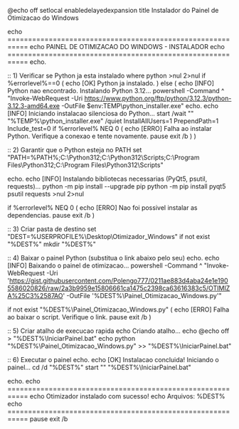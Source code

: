 @echo off
setlocal enabledelayedexpansion
title Instalador do Painel de Otimizacao do Windows

echo ===========================================================
echo         PAINEL DE OTIMIZACAO DO WINDOWS - INSTALADOR
echo ===========================================================
echo.

:: 1) Verificar se Python ja esta instalado
where python >nul 2>nul
if %errorlevel%==0 (
    echo [OK] Python ja instalado.
) else (
    echo [INFO] Python nao encontrado. Instalando Python 3.12...
    powershell -Command ^
     "Invoke-WebRequest -Uri https://www.python.org/ftp/python/3.12.3/python-3.12.3-amd64.exe -OutFile $env:TEMP\python_installer.exe"
    echo.
    echo [INFO] Iniciando instalacao silenciosa do Python...
    start /wait "" "%TEMP%\python_installer.exe" /quiet InstallAllUsers=1 PrependPath=1 Include_test=0
    if %errorlevel% NEQ 0 (
        echo [ERRO] Falha ao instalar Python. Verifique a conexao e tente novamente.
        pause
        exit /b
    )
)

:: 2) Garantir que o Python esteja no PATH
set "PATH=%PATH%;C:\Python312;C:\Python312\Scripts;C:\Program Files\Python312;C:\Program Files\Python312\Scripts"

echo.
echo [INFO] Instalando bibliotecas necessarias (PyQt5, psutil, requests)...
python -m pip install --upgrade pip
python -m pip install pyqt5 psutil requests >nul 2>nul

if %errorlevel% NEQ 0 (
    echo [ERRO] Nao foi possivel instalar as dependencias.
    pause
    exit /b
)

:: 3) Criar pasta de destino
set "DEST=%USERPROFILE%\Desktop\Otimizador_Windows"
if not exist "%DEST%" mkdir "%DEST%"

:: 4) Baixar o painel Python (substitua o link abaixo pelo seu)
echo.
echo [INFO] Baixando o painel de otimizacao...
powershell -Command ^
 "Invoke-WebRequest -Uri 'https://gist.githubusercontent.com/Polengo777/0211ae883d4aba24e1e1905586020826/raw/2a3b9959e15806661ca1475c2398ca63616383c5/OTIMIZA%25C3%2587AO' -OutFile '%DEST%\Painel_Otimizacao_Windows.py'"

if not exist "%DEST%\Painel_Otimizacao_Windows.py" (
    echo [ERRO] Falha ao baixar o script. Verifique o link.
    pause
    exit /b
)

:: 5) Criar atalho de execucao rapida
echo Criando atalho...
echo @echo off > "%DEST%\IniciarPainel.bat"
echo python "%DEST%\Painel_Otimizacao_Windows.py" >> "%DEST%\IniciarPainel.bat"

:: 6) Executar o painel
echo.
echo [OK] Instalacao concluida! Iniciando o painel...
cd /d "%DEST%"
start "" "%DEST%\IniciarPainel.bat"

echo.
echo ===========================================================
echo Otimizador instalado com sucesso!
echo Arquivos: %DEST%
echo ===========================================================
pause
exit /b
